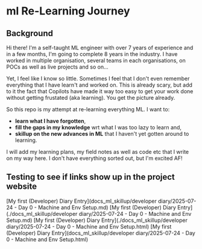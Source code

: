 # ml Re-Learning Journey
## Background
Hi there!
I'm a self-taught ML engineer with over 7 years of experience and in a few months, I'm going to complete 8 years in the industry. I have worked in multiple organisation, several teams in each organisations, on POCs as well as live projects and so on...

Yet, I feel like I know so little. Sometimes I feel that I don't even remember everything that I have learn't and worked on. This is already scary, but add to it the fact that Copilots have made it way too easy to get your work done without getting frustated (aka learning). You get the picture already.

So this repo is my attempt at re-learning everything ML. I want to:
- **learn what I have forgotten**,
- **fill the gaps in my knowledge** wrt what I was too lazy to learn and,
- **skillup on the new advances in ML** that I haven't yet gotten around to learning.

I will add my learning plans, my field notes as well as code etc that I write on my way here. I don't have everything sorted out, but I'm excited AF!

## Testing to see if links show up in the project website
[My first (Developer) Diary Entry](docs_ml_skillup/developer diary/2025-07-24 - Day 0 - Machine and Env Setup.md)
[My first (Developer) Diary Entry](./docs_ml_skillup/developer diary/2025-07-24 - Day 0 - Machine and Env Setup.md)
[My first (Developer) Diary Entry](./docs_ml_skillup/developer diary/2025-07-24 - Day 0 - Machine and Env Setup.html)
[My first (Developer) Diary Entry](docs_ml_skillup/developer diary/2025-07-24 - Day 0 - Machine and Env Setup.html)



